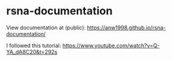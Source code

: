 # rsna-documentation
View documentation at (public): https://anw1998.github.io/rsna-documentation/

I followed this tutorial: https://www.youtube.com/watch?v=Q-YA_dA8C20&t=292s
